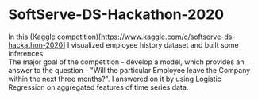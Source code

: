 # SoftServe-DS-Hackathon-2020

In this (Kaggle competition)[https://www.kaggle.com/c/softserve-ds-hackathon-2020] I visualized employee history dataset and built some inferences.   
The major goal of the competition - develop a model, which provides an answer to the question - "Will the particular Employee leave the Company within the next three months?". 
I answered on it by using Logistic Regression on aggregated features of time series data.
